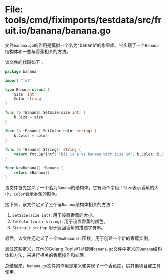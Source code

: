 # File: tools/cmd/fiximports/testdata/src/fruit.io/banana/banana.go

文件`banana.go`的作用是模拟一个名为"banana"的水果库。它实现了一个`Banana`结构体和一些与香蕉相关的方法。

该文件的代码如下：

```go
package banana

import "fmt"

type Banana struct {
	Size  int
	Color string
}

func (b *Banana) SetSize(size int) {
	b.Size = size
}

func (b *Banana) SetColor(color string) {
	b.Color = color
}

func (b *Banana) String() string {
	return fmt.Sprintf("This is a %s banana with size %d", b.Color, b.Size)
}

func NewBanana() *Banana {
	return &Banana{}
}
```

该文件首先定义了一个名为`Banana`的结构体，它有两个字段：`Size`表示香蕉的大小，`Color`表示香蕉的颜色。

接下来，该文件定义了三个与`Banana`结构体相关的方法：

1. `SetSize(size int)`: 用于设置香蕉的大小。
2. `SetColor(color string)`: 用于设置香蕉的颜色。
3. `String() string`: 用于返回香蕉的描述字符串。

最后，该文件还定义了一个`NewBanana()`函数，用于创建一个新的香蕉实例。

通过这些定义，其他的Golang Tools可以使用`banana.go`文件中定义的`Banana`结构体和方法，来进行相关的香蕉操作和处理。

总结起来，`banana.go`文件的作用是定义和实现了一个香蕉库，供其他项目或工具使用。

